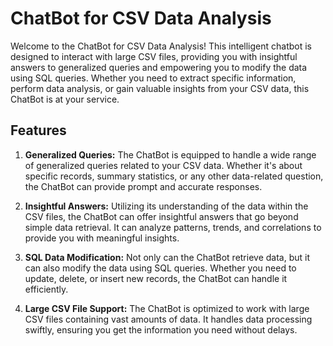 # ChatBot for CSV Data Analysis

Welcome to the ChatBot for CSV Data Analysis! This intelligent chatbot is designed to interact with large CSV files, providing you with insightful answers to generalized queries and empowering you to modify the data using SQL queries. Whether you need to extract specific information, perform data analysis, or gain valuable insights from your CSV data, this ChatBot is at your service.

## Features

1. **Generalized Queries:** The ChatBot is equipped to handle a wide range of generalized queries related to your CSV data. Whether it's about specific records, summary statistics, or any other data-related question, the ChatBot can provide prompt and accurate responses.

2. **Insightful Answers:** Utilizing its understanding of the data within the CSV files, the ChatBot can offer insightful answers that go beyond simple data retrieval. It can analyze patterns, trends, and correlations to provide you with meaningful insights.

3. **SQL Data Modification:** Not only can the ChatBot retrieve data, but it can also modify the data using SQL queries. Whether you need to update, delete, or insert new records, the ChatBot can handle it efficiently.

4. **Large CSV File Support:** The ChatBot is optimized to work with large CSV files containing vast amounts of data. It handles data processing swiftly, ensuring you get the information you need without delays.
